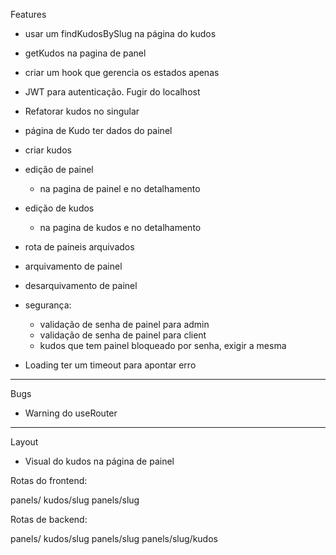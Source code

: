 Features

- usar um findKudosBySlug na página do kudos
- getKudos na pagina de panel
- criar um hook que gerencia os estados apenas

- JWT para autenticação. Fugir do localhost

- Refatorar kudos no singular

- página de Kudo ter dados do painel
- criar kudos
- edição de painel
  - na pagina de painel e no detalhamento
- edição de kudos
  - na pagina de kudos e no detalhamento
- rota de paineis arquivados
- arquivamento de painel
- desarquivamento de painel
- segurança:
  - validação de senha de painel para admin
  - validação de senha de painel para client
  - kudos que tem painel bloqueado por senha, exigir a mesma
- Loading ter um timeout para apontar erro

-----

Bugs

- Warning do useRouter

-----

Layout

- Visual do kudos na página de painel


Rotas do frontend:

panels/
kudos/slug
panels/slug

Rotas de backend:

panels/
kudos/slug
panels/slug
panels/slug/kudos
